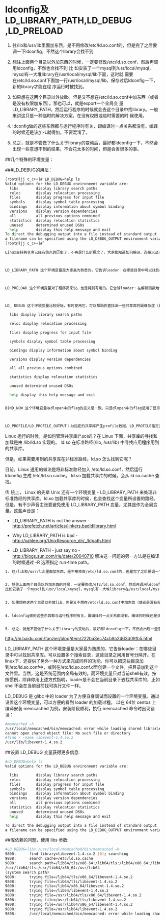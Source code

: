 # ldconfig及 LD_LIBRARY_PATH,LD_DEBUG ,LD_PRELOAD



1. 往/lib和/usr/lib里面加东西，是不用修改/etc/ld.so.conf的，但是完了之后要调一下ldconfig，不然这个library会找不到

2. 想往上面两个目录以外加东西的时候，一定要修改/etc/ld.so.conf，然后再调用ldconfig，不然也会找不到
比 如安装了一个mysql到/usr/local/mysql，mysql有一大堆library在/usr/local/mysql/lib下面，这时就 需要在/etc/ld.so.conf下面加一行/usr/local/mysql/lib，保存过后ldconfig一下，新的library才能在程 序运行时被找到。

3. 如果想在这两个目录以外放lib，但是又不想在/etc/ld.so.conf中加东西（或者是没有权限加东西）。那也可以，就是export一个全局变 量LD_LIBRARY_PATH，然后运行程序的时候就会去这个目录中找library。一般来讲这只是一种临时的解决方案，在没有权限或临时需要的时 候使用。

4. ldconfig做的这些东西都与运行程序时有关，跟编译时一点关系都没有。编译的时候还是该加-L就得加，不要混淆了。

5. 总之，就是不管做了什么关于library的变动后，最好都ldconfig一下，不然会出现一些意想不到的结果。不会花太多的时间，但是会省很多的事。



##几个特殊的环境变量：
 
###LD_DEBUG的用法：

```sh 
[root@ljj c_c++]# LD_DEBUG=help ls
Valid options for the LD_DEBUG environment variable are:
  libs        display library search paths
  reloc       display relocation processing
  files       display progress for input file
  symbols     display symbol table processing
  bindings    display information about symbol binding
  versions    display version dependencies
  all         all previous options combined
  statistics  display relocation statistics
  unused      determined unused DSOs
  help        display this help message and exit
To direct the debugging output into a file instead of standard output
a filename can be specified using the LD_DEBUG_OUTPUT environment variable.
[root@ljj c_c++]#`
```

```sh
Linux支持共享库已经有悠久的历史了，不再是什么新概念了。大家都知道如何编译、连接以及动态加载(dlopen/dlsym/dlclose) 共享库。但是，可能很多人，甚至包括一些高手，对共享库相关的一些环境变量认识模糊。当然，不知道这些环境变量，也可以用共享库，但是，若知道它们，可能就会用得更好。下面介绍一些常用的环境变量，希望对家有所帮助：

 

LD_LIBRARY_PATH 这个环境变量是大家最为熟悉的，它告诉loader：在哪些目录中可以找到共享库。可以设置多个搜索目录，这些目录之间用冒号分隔开。在linux下，还提供了另外一种方式来完成同样的功能，你可以把这些目录加到/etc/ld.so.conf中，或则在/etc/ld.so.conf.d里创建一个文件，把目录加到这个文件里。当然，这是系统范围内全局有效的，而环境变量只对当前shell有效。按照惯例，除非你用上述方式指明，loader是不会在当前目录下去找共享库的，正如shell不会在当前目前找可执行文件一样。

 

LD_PRELOAD 这个环境变量对于程序员来说，也是特别有用的。它告诉loader：在解析函数地址时，优先使用LD_PRELOAD里指定的共享库中的函数。这为调试提供了方便，比如，对于C/C++程序来说，内存错误最难解决了。常见的做法就是重载malloc系列函数，但那样做要求重新编译程序，比较麻烦。使用LD_PRELOAD机制，就不用重新编译了，把包装函数库编译成共享库，并在LD_PRELOAD加入该共享库的名称，这些包装函数就会自动被调用了。在linux下，还提供了另外一种方式来完成同样的功能，你可以把要优先加载的共享库的文件名写在/etc/ld.so.preload里。当然，这是系统范围内全局有效的，而环境变量只对当前shell有效。

 

LD_ DEBUG 这个环境变量比较好玩，有时使用它，可以帮助你查找出一些共享库的疑难杂症（比如同名函数引起的问题）。同时，利用它，你也可以学到一些共享库加载过程的知识。它的参数如下：

  libs display library search paths

  reloc display relocation processing

  files display progress for input file

  symbols display symbol table processing

  bindings display information about symbol binding

  versions display version dependencies

  all all previous options combined

  statistics display relocation statistics

  unused determined unused DSOs

  help display this help message and exit


BIND_NOW 这个环境变量与dlopen中的flag的意义是一致，只是dlopen中的flag适用于显示加载的情况，而BIND_NOW/BIND_NOT适用于隐式加载。

 

LD_PROFILE/LD_PROFILE_OUTPUT：为指定的共享库产生profile数据，LD_PROFILE指定共享库的名称，LD_PROFILE_OUTPUT指定输出profile文件的位置，是一个目录，且必须存在，默认的目录为/var/tmp/或/var/profile。通过profile数据，你可以得到一些该共享库中函数的使用统计信息。
```


Linux 运行的时候，是如何管理共享库(*.so)的？在 Linux 下面，共享库的寻找和加载是由 /lib/ld.so 实现的。 ld.so 在标准路经(/lib, /usr/lib) 中寻找应用程序用到的共享库。


但是，如果需要用到的共享库在非标准路经，ld.so 怎么找到它呢？


目前，Linux 通用的做法是将非标准路经加入 /etc/ld.so.conf，然后运行 ldconfig 生成 /etc/ld.so.cache。 ld.so 加载共享库的时候，会从 ld.so.cache 查找。


传 统上， Linux 的先辈 Unix 还有一个环境变量 - LD_LIBRARY_PATH 来处理非标准路经的共享库。ld.so 加载共享库的时候，也会查找这个变量所设置的路经。但是，有不少声音主张要避免使用 LD_LIBRARY_PATH 变量，尤其是作为全局变量。这些声音是：


* LD_LIBRARY_PATH is not the answer - http://prefetch.net/articles/linkers.badldlibrary.html

* Why LD_LIBRARY_PATH is bad - http://xahlee.org/UnixResource_dir/_/ldpath.html 

* LD_LIBRARY_PATH - just say no - http://blogs.sun.com/rie/date/20040710
解决这一问题的另一方法是在编译的时候通过 -R<path> 选项指定 run-time path。


```sh
1. 往/lib和/usr/lib里面加东西，是不用修改/etc/ld.so.conf的，但是完了之后要调一下ldconfig，不然这个library会找不到


2. 想往上面两个目录以外加东西的时候，一定要修改/etc/ld.so.conf，然后再调用ldconfig，不然也会找不到
比如安装了一个mysql到/usr/local/mysql，mysql有一大堆library在/usr/local/mysql/lib下面，这时就需要在/etc/ld.so.conf下面加一行/usr/local/mysql/lib，保存过后ldconfig一下，新的library才能在程序运行时被找到。


3. 如果想在这两个目录以外放lib，但是又不想在/etc/ld.so.conf中加东西（或者是没有权限加东西）。那也可以，就是export一个全局变量LD_LIBRARY_PATH，然后运行程序的时候就会去这个目录中找library。一般来讲这只是一种临时的解决方案，在没有权限或临时需要的时候使用。


4. ldconfig做的这些东西都与运行程序时有关，跟编译时一点关系都没有。编译的时候还是该加-L就得加，不要混淆了。


5. 总之，就是不管做了什么关于library的变动后，最好都ldconfig一下，不然会出现一些意想不到的结果。不会花太多的时间，但是会省很多的事。

```
http://hi.baidu.com/fanzier/blog/item/222ba3ec74cb9a2463d09fb5.html




LD_LIBRARY_PATH 这个环境变量是大家最为熟悉的，它告诉loader：在哪些目录中可以找到共享库。可以设置多个搜索目录，这些目录之间用冒号分隔开。在linux下，还提供了另外一种方式来完成同样的功能，你可以把这些目录加到/etc/ld.so.conf中，或则在/etc/ld.so.conf.d里创建一个文件，把目录加到这个文件里。当然，这是系统范围内全局有效的，而环境变量只对当前shell有效。按照惯例，除非你用上述方式指明，loader是不会在当前目录下去找共享库的，正如shell不会在当前目前找可执行文件一样。
 


LD_DEBUG 是 glibc 中的 loader 为了方便自身调试而设置的一个环境变量。通过设置这个环境变量，可以方便的看到 loader 的加载过程。 以在 64位 centos 上编译安装 memcached 为例，安装阶段顺利，执行 memcached 命令时出现错误：

```sh
#memcached –h
/usr/local/memcached/bin/memcached: error while loading shared libraries: libevent-1.4.so.2:
cannot open shared object file: No such file or directory
#find / -name libevent-1.4.so.2
/usr/lib/libevent-1.4.so.2
```

##设置 LD_DEBUG 变量获得更多信息:

```sh
#LD_DEBUG=help ls
Valid options for the LD_DEBUG environment variable are:

  libs        display library search paths
  reloc       display relocation processing
  files       display progress for input file
  symbols     display symbol table processing
  bindings    display information about symbol binding
  versions    display version dependencies
  all         all previous options combined
  statistics  display relocation statistics
  unused      determined unused DSOs
  help        display this help message and exit

To direct the debugging output into a file instead of standard output
a filename can be specified using the LD_DEBUG_OUTPUT environment variable.
```

##库依赖的问题，使用 libs 参数:

```sh
#LD_DEBUG=libs /usr/local/memcached/bin/memcached –h
9808:      find library=libevent-1.4.so.2 [0]; searching
9808:      search cache=/etc/ld.so.cache
9808:      search path=/lib64/tls/x86_64:/lib64/tls:/lib64/x86_64:/lib64:/usr/lib64/tls/x86_64
/usr/lib64/tls:/usr/lib64/x86_64:/usr/lib64
(system search path)
9808:      trying file=/lib64/tls/x86_64/libevent-1.4.so.2
9808:      trying file=/lib64/tls/libevent-1.4.so.2
9808:      trying file=/lib64/x86_64/libevent-1.4.so.2
9808:      trying file=/lib64/libevent-1.4.so.2
9808:      trying file=/usr/lib64/tls/x86_64/libevent-1.4.so.2
9808:      trying file=/usr/lib64/tls/libevent-1.4.so.2
9808:      trying file=/usr/lib64/x86_64/libevent-1.4.so.2
9808:      trying file=/usr/lib64/libevent-1.4.so.2
9808:      /usr/local/memcached/bin/memcached: error while loading shared libraries: libevent-1.4.so.2: cannot open shared object file: No such file or directory
```



